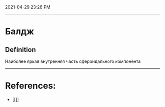 
2021-04-29 23:26 PM
***

# Балдж
## Definition
Наиболее яркая внутренняя часть сфероидального компонента
***

# References:
- [[]]